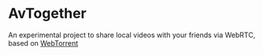 # AvTogether

An experimental project to share local videos with your friends via WebRTC, based on [WebTorrent](https://webtorrent.io/)
